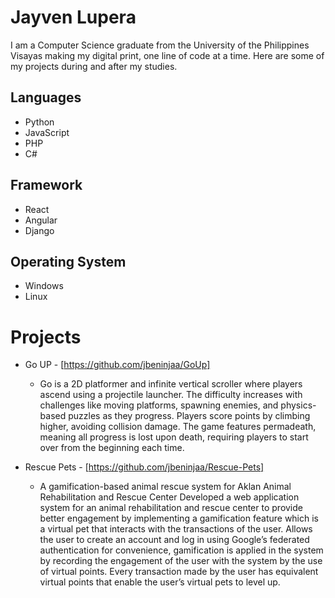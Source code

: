 # Jayven Lupera
I am a Computer Science graduate from the University of the Philippines Visayas making my digital print, one line of code at a time. Here are some of my projects during and after my studies. 

## Languages
- Python
- JavaScript
- PHP
- C#

## Framework
- React
- Angular
- Django

## Operating System
- Windows
- Linux

# Projects
- Go UP - [https://github.com/jbeninjaa/GoUp]
  - Go is a 2D platformer and infinite vertical scroller where players ascend using a projectile launcher. The difficulty increases with challenges like moving platforms, spawning enemies, and physics-based puzzles as they progress. Players score points by climbing higher, avoiding collision damage. The game features permadeath, meaning all progress is lost upon death, requiring players to start over from the beginning each time.

- Rescue Pets - [https://github.com/jbeninjaa/Rescue-Pets]
  - A gamification-based animal rescue system for Aklan Animal Rehabilitation and Rescue Center
Developed a web application system for an animal rehabilitation and rescue center to provide better engagement by implementing a gamification feature which is a virtual pet that interacts with the transactions of the user. Allows the user to create an account and log in using Google’s federated authentication for convenience, gamification is applied in the system by recording the engagement of the user with the system by the use of virtual points. Every transaction made by the user has equivalent virtual points that enable the user’s virtual pets to level up.

